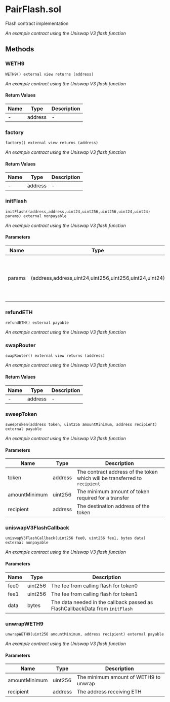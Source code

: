 
# PairFlash.sol

    
Flash contract implementation

    
*An example contract using the Uniswap V3 flash function*
## Methods
### WETH9
```solidity
WETH9() external view returns (address)
```

            

            
*An example contract using the Uniswap V3 flash function*
#### Return Values

| Name | Type | Description |
|---|---|---|
| - | address | - |

### factory
```solidity
factory() external view returns (address)
```

            

            
*An example contract using the Uniswap V3 flash function*
#### Return Values

| Name | Type | Description |
|---|---|---|
| - | address | - |

### initFlash
```solidity
initFlash((address,address,uint24,uint256,uint256,uint24,uint24) params) external nonpayable
```

            

            
*An example contract using the Uniswap V3 flash function*
#### Parameters

| Name | Type | Description |
|---|---|---|
| params | (address,address,uint24,uint256,uint256,uint24,uint24) | The parameters necessary for flash and the callback, passed in as FlashParams |

### refundETH
```solidity
refundETH() external payable
```

            

            
*An example contract using the Uniswap V3 flash function*
### swapRouter
```solidity
swapRouter() external view returns (address)
```

            

            
*An example contract using the Uniswap V3 flash function*
#### Return Values

| Name | Type | Description |
|---|---|---|
| - | address | - |

### sweepToken
```solidity
sweepToken(address token, uint256 amountMinimum, address recipient) external payable
```

            

            
*An example contract using the Uniswap V3 flash function*
#### Parameters

| Name | Type | Description |
|---|---|---|
| token | address | The contract address of the token which will be transferred to `recipient` |
| amountMinimum | uint256 | The minimum amount of token required for a transfer |
| recipient | address | The destination address of the token |

### uniswapV3FlashCallback
```solidity
uniswapV3FlashCallback(uint256 fee0, uint256 fee1, bytes data) external nonpayable
```

            

            
*An example contract using the Uniswap V3 flash function*
#### Parameters

| Name | Type | Description |
|---|---|---|
| fee0 | uint256 | The fee from calling flash for token0 |
| fee1 | uint256 | The fee from calling flash for token1 |
| data | bytes | The data needed in the callback passed as FlashCallbackData from `initFlash` |

### unwrapWETH9
```solidity
unwrapWETH9(uint256 amountMinimum, address recipient) external payable
```

            

            
*An example contract using the Uniswap V3 flash function*
#### Parameters

| Name | Type | Description |
|---|---|---|
| amountMinimum | uint256 | The minimum amount of WETH9 to unwrap |
| recipient | address | The address receiving ETH |


